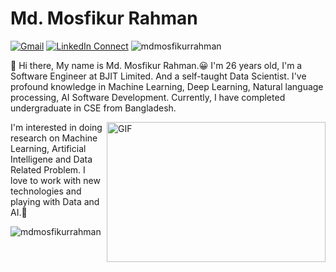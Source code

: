 # Md. Mosfikur Rahman

[![Gmail](https://img.shields.io/badge/%20-Send%20Mail-black?color=14171A&labelColor=ef5350&logo=gmail&logoColor=ffffff)](mailto:mdmosfikurrahman.cse@gmail.com?subject=From%20GitHub&cc=mosfikur15-2065@diu.edu.bd&body=Hi,%20there.%20Found%20you%20from%20GitHub.)
[![LinkedIn Connect](https://img.shields.io/badge/%20-Connect-black?color=14171A&labelColor=212121&logo=linkedin&logoColor=ffffff)](https://www.linkedin.com/in/mdmosfikurrahman/) <img src="https://komarev.com/ghpvc/?username=mdmosfikurrahman" alt="mdmosfikurrahman" />

:wave: Hi there, My name is Md. Mosfikur Rahman.😀 I'm 26 years old, I'm a Software Engineer at BJIT Limited. And a self-taught Data Scientist.
I've profound knowledge in Machine Learning, Deep Learning, Natural language processing, AI Software Development. 
Currently, I have completed undergraduate in CSE from Bangladesh.


<img align="right" alt="GIF" src="https://github.com/abhisheknaiidu/abhisheknaiidu/blob/master/code.gif?raw=true" width="350" height="224" />

I'm interested in doing research on Machine Learning, Artificial Intelligene and Data Related Problem. 
I love to work with new technologies and playing with Data and AI.🤖


<p align="left">
  
<img src="https://github-readme-stats.vercel.app/api?username=mdmosfikurrahman&theme=Cyberpunk&show_icons=true" alt="mdmosfikurrahman" />
  
<!-- <a href="https://github.com/mdmosfikurrahman"> <img src="https://github-readme-stats.anuraghazra1.vercel.app/api/top-langs/?username=mdmosfikurrahman&layout=compact&theme=Cyberpunk" /> -->
</a>
</p>
